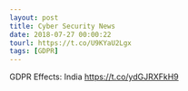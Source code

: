 ```yaml
---
layout: post
title: Cyber Security News
date: 2018-07-27 00:00:22
tourl: https://t.co/U9KYaU2Lgx
tags: [GDPR]
---
```

GDPR Effects: India https://t.co/ydGJRXFkH9